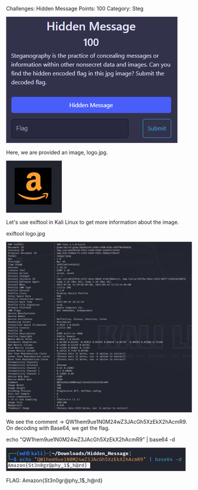 Challenges: Hidden Message
Points: 100
Category: Steg

![Alt text](screenshots/hiddenmessage1.png)

Here, we are provided an image, logo.jpg. 

![Alt text](screenshots/hiddenmessage2.png)

Let's use exiftool in Kali Linux to get more information about the image.

exiftool logo.jpg

![Alt text](screenshots/hiddenmessage3.png)

We see the comment -> QW1hem9ue1N0M24wZ3JAcGh5XzEkX2hAcmR9. On decoding with Base64, we get the flag.

echo "QW1hem9ue1N0M24wZ3JAcGh5XzEkX2hAcmR9" | base64 -d

![Alt text](screenshots/hiddenmessage4.png)

FLAG: Amazon{St3n0gr@phy_1$_h@rd} 